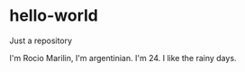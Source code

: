 # hello-world
Just a repository

I'm Rocio Marilin, I'm argentinian.
I'm 24. I like the rainy days.
